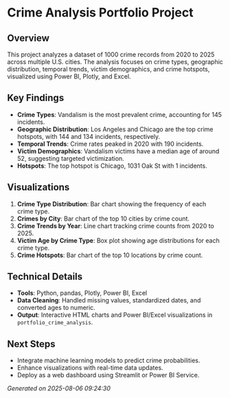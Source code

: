 
# Crime Analysis Portfolio Project

## Overview
This project analyzes a dataset of 1000 crime records from 2020 to 2025 across multiple U.S. cities. The analysis focuses on crime types, geographic distribution, temporal trends, victim demographics, and crime hotspots, visualized using Power BI, Plotly, and Excel.

## Key Findings
- **Crime Types**: Vandalism is the most prevalent crime, accounting for 145 incidents.
- **Geographic Distribution**: Los Angeles and Chicago are the top crime hotspots, with 144 and 134 incidents, respectively.
- **Temporal Trends**: Crime rates peaked in 2020 with 190 incidents.
- **Victim Demographics**: Vandalism victims have a median age of around 52, suggesting targeted victimization.
- **Hotspots**: The top hotspot is Chicago, 1031 Oak St with 1 incidents.

## Visualizations
1. **Crime Type Distribution**: Bar chart showing the frequency of each crime type.
2. **Crimes by City**: Bar chart of the top 10 cities by crime count.
3. **Crime Trends by Year**: Line chart tracking crime counts from 2020 to 2025.
4. **Victim Age by Crime Type**: Box plot showing age distributions for each crime type.
5. **Crime Hotspots**: Bar chart of the top 10 locations by crime count.

## Technical Details
- **Tools**: Python, pandas, Plotly, Power BI, Excel
- **Data Cleaning**: Handled missing values, standardized dates, and converted ages to numeric.
- **Output**: Interactive HTML charts and Power BI/Excel visualizations in `portfolio_crime_analysis`.

## Next Steps
- Integrate machine learning models to predict crime probabilities.
- Enhance visualizations with real-time data updates.
- Deploy as a web dashboard using Streamlit or Power BI Service.

*Generated on 2025-08-06 09:24:30*
